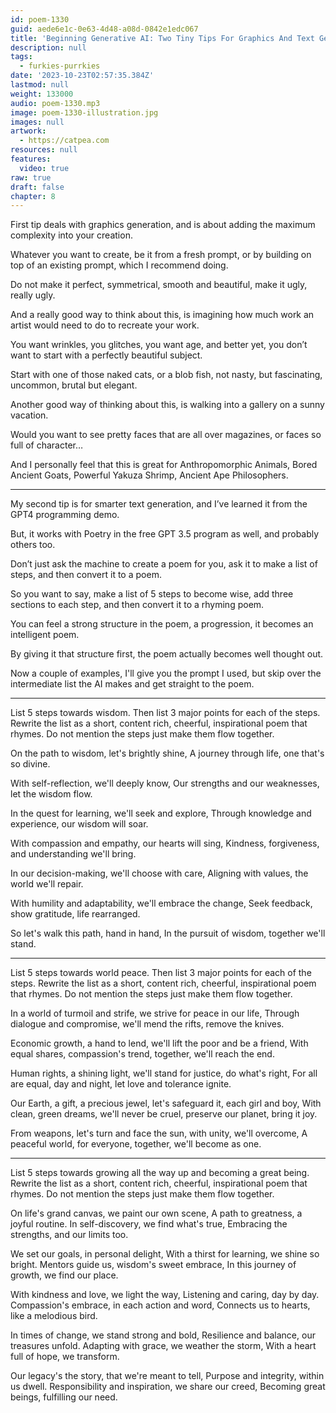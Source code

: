 ```yaml
---
id: poem-1330
guid: aede6e1c-0e63-4d48-a08d-0842e1edc067
title: 'Beginning Generative AI: Two Tiny Tips For Graphics And Text Generation'
description: null
tags:
  - furkies-purrkies
date: '2023-10-23T02:57:35.384Z'
lastmod: null
weight: 133000
audio: poem-1330.mp3
image: poem-1330-illustration.jpg
images: null
artwork:
  - https://catpea.com
resources: null
features:
  video: true
raw: true
draft: false
chapter: 8
---
```


First tip deals with graphics generation,
and is about adding the maximum complexity into your creation.

Whatever you want to create, be it from a fresh prompt,
or by building on top of an existing prompt, which I recommend doing.

Do not make it perfect, symmetrical, smooth and beautiful,
make it ugly, really ugly.

And a really good way to think about this,
is imagining how much work an artist would need to do to recreate your work.

You want wrinkles, you glitches, you want age,
and better yet, you don’t want to start with a perfectly beautiful subject.

Start with one of those naked cats, or a blob fish,
not nasty, but fascinating, uncommon, brutal but elegant.

Another good way of thinking about this,
is walking into a gallery on a sunny vacation.

Would you want to see pretty faces that are all over magazines,
or faces so full of character…

And I personally feel that this is great for Anthropomorphic Animals,
Bored Ancient Goats, Powerful Yakuza Shrimp, Ancient Ape Philosophers.

---

My second tip is for smarter text generation,
and I’ve learned it from the GPT4 programming demo.

But, it works with Poetry in the free GPT 3.5 program as well,
and probably others too.

Don’t just ask the machine to create a poem for you,
ask it to make a list of steps, and then convert it to a poem.

So you want to say, make a list of 5 steps to become wise,
add three sections to each step, and then convert it to a rhyming poem.

You can feel a strong structure in the poem,
a progression, it becomes an intelligent poem.

By giving it that structure first,
the poem actually becomes well thought out.

Now a couple of examples, I'll give you the prompt I used,
but skip over the intermediate list the AI makes and get straight to the poem.

---

List 5 steps towards wisdom. Then list 3 major points for each of the steps.
Rewrite the list as a short, content rich, cheerful, inspirational poem that rhymes.
Do not mention the steps just make them flow together.

On the path to wisdom, let's brightly shine,
A journey through life, one that's so divine.

With self-reflection, we'll deeply know,
Our strengths and our weaknesses, let the wisdom flow.

In the quest for learning, we'll seek and explore,
Through knowledge and experience, our wisdom will soar.

With compassion and empathy, our hearts will sing,
Kindness, forgiveness, and understanding we'll bring.

In our decision-making, we'll choose with care,
Aligning with values, the world we'll repair.

With humility and adaptability, we'll embrace the change,
Seek feedback, show gratitude, life rearranged.

So let's walk this path, hand in hand,
In the pursuit of wisdom, together we'll stand.

---

List 5 steps towards world peace. Then list 3 major points for each of the steps.
Rewrite the list as a short, content rich, cheerful, inspirational poem that rhymes.
Do not mention the steps just make them flow together.

In a world of turmoil and strife, we strive for peace in our life,
Through dialogue and compromise, we'll mend the rifts, remove the knives.

Economic growth, a hand to lend, we'll lift the poor and be a friend,
With equal shares, compassion's trend, together, we'll reach the end.

Human rights, a shining light, we'll stand for justice, do what's right,
For all are equal, day and night, let love and tolerance ignite.

Our Earth, a gift, a precious jewel, let's safeguard it, each girl and boy,
With clean, green dreams, we'll never be cruel, preserve our planet, bring it joy.

From weapons, let's turn and face the sun, with unity, we'll overcome,
A peaceful world, for everyone, together, we'll become as one.

---

List 5 steps towards growing all the way up and becoming a great being.
Rewrite the list as a short, content rich, cheerful, inspirational poem that rhymes.
Do not mention the steps just make them flow together.

On life's grand canvas, we paint our own scene,
A path to greatness, a joyful routine.
In self-discovery, we find what's true,
Embracing the strengths, and our limits too.

We set our goals, in personal delight,
With a thirst for learning, we shine so bright.
Mentors guide us, wisdom's sweet embrace,
In this journey of growth, we find our place.

With kindness and love, we light the way,
Listening and caring, day by day.
Compassion's embrace, in each action and word,
Connects us to hearts, like a melodious bird.

In times of change, we stand strong and bold,
Resilience and balance, our treasures unfold.
Adapting with grace, we weather the storm,
With a heart full of hope, we transform.

Our legacy's the story, that we're meant to tell,
Purpose and integrity, within us dwell.
Responsibility and inspiration, we share our creed,
Becoming great beings, fulfilling our need.
